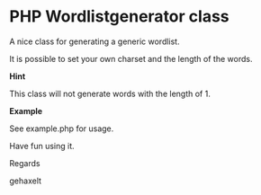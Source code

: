 PHP Wordlistgenerator class
=========

A nice class for generating a generic wordlist.

It is possible to set your own charset and the length of the words.

**Hint**

This class will not generate words with the length of 1.

**Example**

See example.php for usage.

Have fun using it.

Regards

gehaxelt
